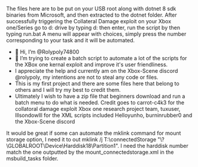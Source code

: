 The files here are to be put on your USB root along with dotnet 8 sdk binaries from Microsoft, and then extracted to the dotnet folder.
After successfully triggering the Collateral Damage exploit on your Xbox one/Series go to d: drive by typing d: then enter, run the script by then typing run.bat
A menu will appear with choices, simply press the number corresponding to your task and it will be automated.

- 👋 Hi, I’m @Rolypoly74800
- 👀 I’m trying to create a batch script to automate a lot of the scripts for the XBox one kernal exploit and improve it's user friendliness.
- I appreciate the help and currently am on the Xbox-Scene discord @rolypoly, my intentions are not to steal any code or files.
- This is my first project and there are some files here that belong to others and I will try my best to credit them.
- Ultimately I wish to have a zip file that beginners download and run a batch menu to do what is needed.
Credit goes to carrot-c4k3 for the collatoral damage exploit
Xbox one research project team, tuxuser, lllsondowlll for the XML scripts included
Helloyunho, burninrubber0 and the Xbox-Scene discord

It would be great if some can automate the mklink command for mount storage option, I need it to out mklink /j T:\connectedStorage "\\?\GLOBALROOT\Device\Harddisk18\Partition1\".
I need the harddisk number match the one outputted by the mount_connectedstorage.xml in the msbuild_tasks folder.
<!---
Rolypoly74800/Rolypoly74800 is a ✨ special ✨ repository because its `README.md` (this file) appears on your GitHub profile.
You can click the Preview link to take a look at your changes.
--->
